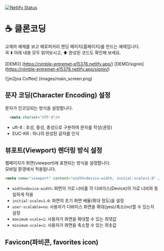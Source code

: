 [![Netlify Status](https://api.netlify.com/api/v1/badges/bc7ef7cf-1333-4eec-b2fd-095f924bcc45/deploy-status)](https://app.netlify.com/sites/nimble-entremet-e15378/deploys)

# ☕ 클론코딩
교재의 예제를 보고 헤로피커리 랜딩 페이지(홈페이지)를 만드는 예제입니다.  
꼭 ⬇️ 아래 내용 모두 읽어보시고, ⬆️ 완성된 코드도 확인해 보세요.

[DEMO] (https://nimble-entremet-e15378.netlify.app/)
[DEMO/signin] (https://nimble-entremet-e15378.netlify.app/signin/)

![jin2joa Coffee] (images/main_screen.png)

## 문자 코딩(Character Encoding) 설정

문자가 인코딩되는 방식을 설정합니다.  
```html
  <meta charset="UTF-8"/>
```
- uft-8 : 초성, 중성, 종성으로 구분하여 문자를 작성(권장)
- EUC-KR : 하나의 완성된 글자를 인식

## 뷰포트(Viewport) 렌더링 방식 설정

웹페이지가 화면(viewport)에 표현되는 방식을 설정합니다.  
모바일 환경에서 적용됩니다.  
```html
<meta name="viewport" content="width=device-width, initial-scale=1.0" />
```
- `width=device-width`: 화면의 가로 너비를 각 디바이스(Device)의 가로 너비와 동일하게 적용
- `initial-scale=1.0`: 화면의 초기 화면 배율(확대 정도)을 설정
- `user-scalable=no`: 사용자가 디바이스 화면을 확대(yes)/축소(no)할 수 있는지 설정
- `maximum-scale=1`: 사용자가 화면을 확대할 수 있는 최댓값
- `minimum-scale=1`: 사용자가 화면을 축소할 수 있는 최솟값

## Favicon(파비콘, favorites icon)

